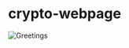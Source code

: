 # crypto-webpage

![Greetings](https://github.com/video-game-coding-club/crypto-webpage/workflows/Greetings/badge.svg)
